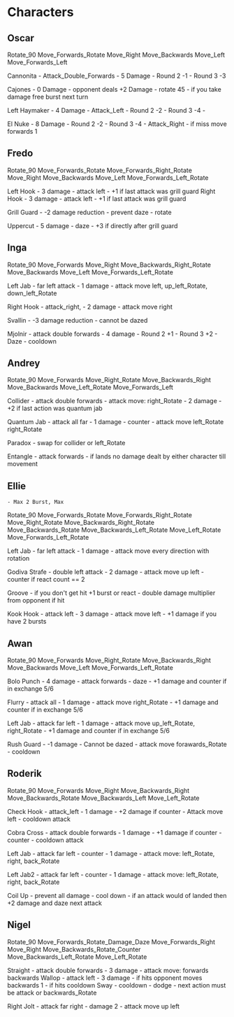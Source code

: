 # Characters

## Oscar
Rotate_90
Move_Forwards_Rotate
Move_Right
Move_Backwards
Move_Left
Move_Forwards_Left

Cannonita 
	- Attack_Double_Forwards
	- 5 Damage
	- Round 2 -1
	- Round 3 -3

Cajones
	- 0 Damage
	- opponent deals +2 Damage
	- rotate 45
	- if you take damage free burst next turn

Left Haymaker
	- 4 Damage
	- Attack_Left
	- Round 2 -2
	- Round 3 -4
	- 

El Nuke
	- 8 Damage 
	- Round 2 -2
	- Round 3 -4
	- Attack_Right
	- if miss move forwards 1

## Fredo
Rotate_90
Move_Forwards_Rotate
Move_Forwards_Right_Rotate
Move_Right
Move_Backwards
Move_Left
Move_Forwards_Left_Rotate

Left Hook
	- 3 damage
	- attack left
	- +1 if last attack was grill guard
Right Hook
	- 3 damage
	- attack left
	- +1 if last attack was grill guard

Grill Guard
	- -2 damage reduction
	- prevent daze
	- rotate

Uppercut
	- 5 damage
	- daze
	- +3 if directly after grill guard


## Inga
Rotate_90
Move_Forwards
Move_Right
Move_Backwards_Right_Rotate
Move_Backwards
Move_Left
Move_Forwards_Left_Rotate

Left Jab
	- far left attack
	- 1 damage
	- attack move left, up_left_Rotate, down_left_Rotate

Right Hook
	- attack_right, 
	- 2 damage
	- attack move right

Svallin
	- -3 damage reduction
	- cannot be dazed

Mjolnir
	- attack double forwards
	- 4 damage
	- Round 2 +1
	- Round 3 +2
	- Daze
	- cooldown

## Andrey
Rotate_90
Move_Forwards
Move_Right_Rotate
Move_Backwards_Right
Move_Backwards
Move_Left_Rotate
Move_Forwards_Left

Collider
	- attack double forwards
	- attack move: right_Rotate
	- 2 damage
	- +2 if last action was quantum jab
  
Quantum Jab
	- attack all far
	- 1 damage
	- counter
	- attack move left_Rotate right_Rotate

Paradox
	- swap for collider or left_Rotate

Entangle
	- attack forwards
	- if lands no damage dealt by either character till movement

## Ellie
	- Max 2 Burst, Max 
Rotate_90
Move_Forwards_Rotate
Move_Forwards_Right_Rotate
Move_Right_Rotate
Move_Backwards_Right_Rotate
Move_Backwards_Rotate
Move_Backwards_Left_Rotate
Move_Left_Rotate
Move_Forwards_Left_Rotate

Left Jab
	- far left attack
	- 1 damage
	- attack move every direction with rotation

Godiva Strafe
	- double left attack
	- 2 damage
	- attack move up left
	- counter if react count == 2

Groove
	- if you don't get hit +1 burst or react
	- double damage multiplier from opponent if hit

Kook Hook
	- attack left
	- 3 damage
	- attack move left
	- +1 damage if you have 2 bursts

## Awan
Rotate_90
Move_Forwards
Move_Right_Rotate
Move_Backwards_Right
Move_Backwards
Move_Left
Move_Forwards_Left_Rotate

Bolo Punch
	- 4 damage
	- attack forwards
	- daze
	- +1 damage and counter if in exchange 5/6

Flurry
	- attack all
	- 1 damage
	- attack move right_Rotate
	- +1 damage and counter if in exchange 5/6

Left Jab
	- attack far left
	- 1 damage
	- attack move up_left_Rotate, right_Rotate
	- +1 damage and counter if in exchange 5/6

Rush Guard
	- -1 damage
	- Cannot be dazed
	- attack move forawards_Rotate
	- cooldown


## Roderik
Rotate_90
Move_Forwards
Move_Right
Move_Backwards_Right
Move_Backwards_Rotate
Move_Backwards_Left
Move_Left_Rotate

Check Hook
	- attack_left
	- 1 damage
	- +2 damage if counter
	- Attack move left
	- cooldown attack

Cobra Cross
	- attack double forwards
	- 1 damage
	- +1 damage if counter
	- counter
	- cooldown attack

Left Jab
	- attack far left
	- counter
	- 1 damage
	- attack move: left_Rotate, right, back_Rotate

Left Jab2
	- attack far left
	- counter
	- 1 damage
	- attack move: left_Rotate, right, back_Rotate

Coil Up
	- prevent all damage
	- cool down
	- if an attack would of landed then +2 damage and daze next attack


## Nigel
Rotate_90
Move_Forwards_Rotate_Damage_Daze
Move_Forwards_Right
Move_Right
Move_Backwards_Rotate_Counter
Move_Backwards_Left_Rotate
Move_Left_Rotate

Straight
	- attack double forwards
	- 3 damage
	- attack move: forwards backwards
Wallop
	- attack left
	- 3 damage
	- if hits opponent moves backwards 1
	- if hits cooldown 
Sway
	- cooldown
	- dodge
	- next action must be attack or backwards_Rotate

Right Jolt
	- attack far right 
	- damage 2
	- attack move up left